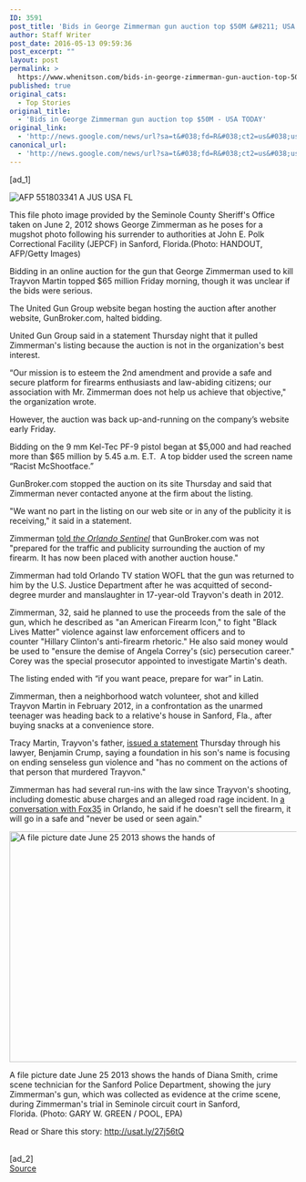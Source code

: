 ```yaml
---
ID: 3591
post_title: 'Bids in George Zimmerman gun auction top $50M &#8211; USA TODAY'
author: Staff Writer
post_date: 2016-05-13 09:59:36
post_excerpt: ""
layout: post
permalink: >
  https://www.whenitson.com/bids-in-george-zimmerman-gun-auction-top-50m-usa-today/
published: true
original_cats:
  - Top Stories
original_title:
  - 'Bids in George Zimmerman gun auction top $50M - USA TODAY'
original_link:
  - 'http://news.google.com/news/url?sa=t&#038;fd=R&#038;ct2=us&#038;usg=AFQjCNF-PKxPggzuNicM9Wnuu6kiksbMUA&#038;clid=c3a7d30bb8a4878e06b80cf16b898331&#038;cid=52779106056823&#038;ei=hKU1V6DRGYSuhAG8kYTwCw&#038;url=http://www.usatoday.com/story/news/nation/2016/05/13/bids-george-zimmerman-gun-auction-top-50m/84319096/'
canonical_url:
  - 'http://news.google.com/news/url?sa=t&#038;fd=R&#038;ct2=us&#038;usg=AFQjCNF-PKxPggzuNicM9Wnuu6kiksbMUA&#038;clid=c3a7d30bb8a4878e06b80cf16b898331&#038;cid=52779106056823&#038;ei=hKU1V6DRGYSuhAG8kYTwCw&#038;url=http://www.usatoday.com/story/news/nation/2016/05/13/bids-george-zimmerman-gun-auction-top-50m/84319096/'
---
```

 [ad_1]
<br><div role="main" itemprop="articleBody" readability="75.739978621058"><!-- cxenseparse_start --><div id="module-position-PB7V71Yuj24" class="story-asset story-metadata-asset"><div class="article-metadata-wrap"><section id="module-position-PB7V7zmfWfQ" class="storymetadata-bucket expandable-photo-module story-expandable-photo-module" readability="3.5"><aside itemprop="associatedMedia" itemscope="" itemtype="http://schema.org/ImageObject" class="single-photo expandable-collapsed" readability="7"><div class="image-wrap"><img class="expand-img-vertical" itemprop="url" src="http://www.gannett-cdn.com/-mm-/4d0a32bc868f39874d28a16949275703a875a51e/c=75-0-2325-3000&amp;r=537&amp;c=0-0-534-712/local/-/media/2016/05/13/USATODAY/USATODAY/635987137942222320-AFP-551803341-81806993.JPG" alt="AFP 551803341 A JUS USA FL" data-mycapture-src="http://www.gannett-cdn.com/media/2016/05/13/USATODAY/USATODAY/635987137942222320-AFP-551803341-81806993.JPG" data-mycapture-sm-src="http://www.whenitson.com/wp-content/uploads/2016/05/Bids-in-George-Zimmerman-gun-auction-top-50M-USA-TODAY.JPG"/><span class="toggle"/><meta itemprop="name" content="AFP 551803341 A JUS USA FL"/></div><p class="image-credit-wrap"><span class="js-caption-wrapper"><span class="cutline js-caption">This file photo image provided by the Seminole County Sheriff's Office taken on June 2, 2012 shows George Zimmerman as he poses for a mugshot photo following his surrender to authorities at John E. Polk Correctional Facility (JEPCF) in Sanford, Florida.</span><meta itemprop="copyrightHolder" content=""/><span class="credit">(Photo: HANDOUT, AFP/Getty Images)</span></span></p></aside></section></div></div><p>Bidding in an online auction for the gun that George Zimmerman used to kill Trayvon Martin topped $65 million Friday morning, though it was unclear if the bids were serious.</p><p>The United Gun Group website began hosting the auction after another website, GunBroker.com, halted bidding.</p><p>United Gun Group said in a statement Thursday night that it pulled Zimmerman's listing because the auction is not in the organization's best interest.</p><p>“Our mission is to esteem the 2nd amendment and provide a safe and secure platform for firearms enthusiasts and law-abiding citizens; our association with Mr. Zimmerman does not help us achieve that objective," the organization wrote.</p><p>However, the auction was back up-and-running on the company’s website early Friday.</p><p>Bidding on the 9 mm Kel-Tec PF-9 pistol began at $5,000 and had reached more than $65 million by 5.45 a.m. E.T.  A top bidder used the screen name “Racist McShootface.”</p><p>GunBroker.com stopped the auction on its site Thursday and said that Zimmerman never contacted anyone at the firm about the listing.</p><p>"We want no part in the listing on our web site or in any of the publicity it is receiving," it said in a statement.</p><p>Zimmerman <a href="http://www.orlandosentinel.com/news/trayvon-martin-george-zimmerman/os-george-zimmerman-gun-auction-20160512-story.html">told <em>the Orlando Sentinel</em></a> that GunBroker.com was not "prepared for the traffic and publicity surrounding the auction of my firearm. It has now been placed with another auction house."</p><p>Zimmerman had told Orlando TV station WOFL that the gun was returned to him by the U.S. Justice Department after he was acquitted of second-degree murder and manslaughter in 17-year-old Trayvon's death in 2012.</p><p>Zimmerman, 32, said he planned to use the proceeds from the sale of the gun, which he described as "an American Firearm Icon," to fight "Black Lives Matter" violence against law enforcement officers and to counter "Hillary Clinton's anti-firearm rhetoric." He also said money would be used to "ensure the demise of Angela Correy's (sic) persecution career." Corey was the special prosecutor appointed to investigate Martin's death.</p><p>The listing ended with “if you want peace, prepare for war” in Latin.</p><p>Zimmerman, then a neighborhood watch volunteer, shot and killed Trayvon Martin in February 2012, in a confrontation as the unarmed teenager was heading back to a relative's house in Sanford, Fla., after buying snacks at a convenience store.</p><p>Tracy Martin, Trayvon's father, <a href="https://twitter.com/AttorneyCrump/status/730725864422285312/photo/1">issued a statement</a> Thursday through his lawyer, Benjamin Crump, saying a foundation in his son's name is focusing on ending senseless gun violence and "has no comment on the actions of that person that murdered Trayvon."</p><p>Zimmerman has had several run-ins with the law since Trayvon's shooting, including domestic abuse charges and an alleged road rage incident. In <a href="http://www.fox35orlando.com/news/local-news/140127772-story">a conversation with Fox35</a> in Orlando, he said if he doesn't sell the firearm, it will go in a safe and "never be used or seen again."</p><div id="module-position-PB7V71ZSSxU" class="story-asset image-asset" readability="35.5"><aside itemprop="associatedMedia" itemscope="" itemtype="http://schema.org/ImageObject" class="wide single-photo" readability="11"><img itemprop="url" src="http://www.whenitson.com/wp-content/uploads/2016/05/1463133576_812_Bids-in-George-Zimmerman-gun-auction-top-50M-USA-TODAY.JPG" alt="A file picture date June 25  2013 shows the hands of" width="540" height="405" data-mycapture-src="" data-mycapture-sm-src=""/><meta itemprop="name" content="EPA FILE USA TRIALS ZIMMERMAN TRAYVON GUN CLJ TRIALS USA"/><meta itemprop="height" content="405"/><meta itemprop="width" content="540"/><p>A file picture date June 25  2013 shows the hands of Diana Smith, crime scene technician for the Sanford Police Department, showing the jury Zimmerman's gun, which was collected as evidence at the crime scene, during Zimmerman's trial in Seminole circuit court in Sanford, Florida.<meta itemprop="copyrightHolder" content="GARY W. GREEN / POOL, EPA"/> <span class="credit">(Photo: GARY W. GREEN / POOL, EPA)</span></p></aside></div><!-- cxenseparse_end --><p>Read or Share this story: http://usat.ly/27j56tQ</p></div>
<br>[ad_2]
<br><a href="http://news.google.com/news/url?sa=t&#038;fd=R&#038;ct2=us&#038;usg=AFQjCNF-PKxPggzuNicM9Wnuu6kiksbMUA&#038;clid=c3a7d30bb8a4878e06b80cf16b898331&#038;cid=52779106056823&#038;ei=hKU1V6DRGYSuhAG8kYTwCw&#038;url=http://www.usatoday.com/story/news/nation/2016/05/13/bids-george-zimmerman-gun-auction-top-50m/84319096/">Source </a>